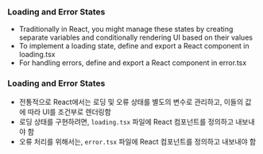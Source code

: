 ### Loading and Error States

- Traditionally in React, you might manage these states by creating separate variables and conditionally rendering UI based on their values
- To implement a loading state, define and export a React component in loading.tsx
- For handling errors, define and export a React component in error.tsx

### Loading and Error States

- 전통적으로 React에서는 로딩 및 오류 상태를 별도의 변수로 관리하고, 이들의 값에 따라 UI를 조건부로 렌더링함
- 로딩 상태를 구현하려면, `loading.tsx` 파일에 React 컴포넌트를 정의하고 내보내야 함
- 오류 처리를 위해서는, `error.tsx` 파일에 React 컴포넌트를 정의하고 내보내야 함

